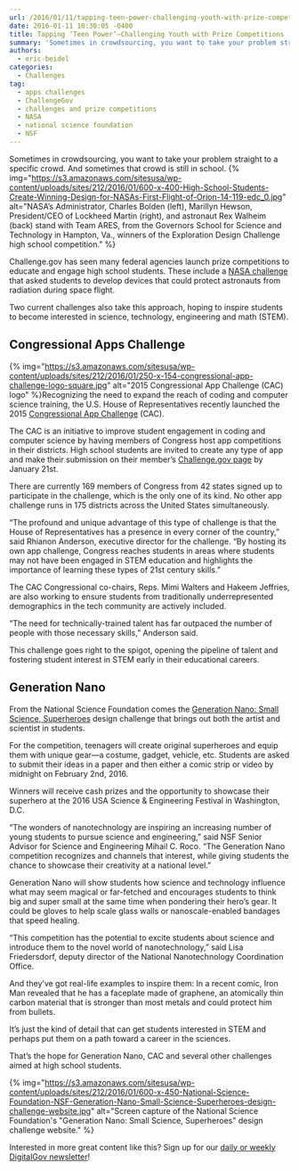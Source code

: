 ```yaml
---
url: /2016/01/11/tapping-teen-power-challenging-youth-with-prize-competitions/
date: 2016-01-11 10:30:05 -0400
title: Tapping ‘Teen Power’—Challenging Youth with Prize Competitions
summary: 'Sometimes in crowdsourcing, you want to take your problem straight to a specific crowd. And sometimes that crowd is still in school. Challenge.gov has seen many federal agencies launch prize competitions to educate and engage high school students. These include a&nbsp;NASA challenge&nbsp;that asked&nbsp;students to develop devices that could protect astronauts from radiation during space flight.'
authors:
  - eric-beidel
categories:
  - Challenges
tag:
  - apps challenges
  - ChallengeGov
  - challenges and prize competitions
  - NASA
  - national science foundation
  - NSF
---
```


Sometimes in crowdsourcing, you want to take your problem straight to a specific crowd. And sometimes that crowd is still in school. {% img="https://s3.amazonaws.com/sitesusa/wp-content/uploads/sites/212/2016/01/600-x-400-High-School-Students-Create-Winning-Design-for-NASAs-First-Flight-of-Orion-14-119-edc_0.jpg" alt="NASA’s Administrator, Charles Bolden (left), Marillyn Hewson, President/CEO of Lockheed Martin (right), and astronaut Rex Walheim (back) stand with Team ARES, from the Governors School for Science and Technology in Hampton, Va., winners of the Exploration Design Challenge high school competition." %} 

Challenge.gov has seen many federal agencies launch prize competitions to educate and engage high school students. These include a [NASA challenge](http://www.nasa.gov/press/2014/april/high-school-students-create-winning-design-for-nasas-first-flight-of-orion/#.Vorwk5MrIdV) that asked students to develop devices that could protect astronauts from radiation during space flight.

Two current challenges also take this approach, hoping to inspire students to become interested in science, technology, engineering and math (STEM).

## Congressional Apps Challenge

{% img="https://s3.amazonaws.com/sitesusa/wp-content/uploads/sites/212/2016/01/250-x-154-congressional-app-challenge-logo-square.jpg" alt="2015 Congressional App Challenge (CAC) logo" %}Recognizing the need to expand the reach of coding and computer science training, the U.S. House of Representatives recently launched the 2015 [Congressional App Challenge](http://www.congressionalappchallenge.us/participating-districts/) (CAC).

The CAC is an initiative to improve student engagement in coding and computer science by having members of Congress host app competitions in their districts. High school students are invited to create any type of app and make their submission on their member’s [Challenge.gov page](https://www.challenge.gov/list/) by January 21st.

There are currently 169 members of Congress from 42 states signed up to participate in the challenge, which is the only one of its kind. No other app challenge runs in 175 districts across the United States simultaneously.

“The profound and unique advantage of this type of challenge is that the House of Representatives has a presence in every corner of the country,” said Rhianon Anderson, executive director for the challenge. “By hosting its own app challenge, Congress reaches students in areas where students may not have been engaged in STEM education and highlights the importance of learning these types of 21st century skills.”

The CAC Congressional co-chairs, Reps. Mimi Walters and Hakeem Jeffries, are also working to ensure students from traditionally underrepresented demographics in the tech community are actively included.

“The need for technically-trained talent has far outpaced the number of people with those necessary skills,” Anderson said.

This challenge goes right to the spigot, opening the pipeline of talent and fostering student interest in STEM early in their educational careers.

## Generation Nano

From the National Science Foundation comes the [Generation Nano: Small Science, Superheroes](http://www.nsf.gov/news/special_reports/gennano/index.jsp) design challenge that brings out both the artist and scientist in students.

For the competition, teenagers will create original superheroes and equip them with unique gear—a costume, gadget, vehicle, etc. Students are asked to submit their ideas in a paper and then either a comic strip or video by midnight on February 2nd, 2016.

Winners will receive cash prizes and the opportunity to showcase their superhero at the 2016 USA Science & Engineering Festival in Washington, D.C.

&#8220;The wonders of nanotechnology are inspiring an increasing number of young students to pursue science and engineering,&#8221; said NSF Senior Advisor for Science and Engineering Mihail C. Roco. &#8220;The Generation Nano competition recognizes and channels that interest, while giving students the chance to showcase their creativity at a national level.&#8221;

Generation Nano will show students how science and technology influence what may seem magical or far-fetched and encourages students to think big and super small at the same time when pondering their hero&#8217;s gear. It could be gloves to help scale glass walls or nanoscale-enabled bandages that speed healing.

&#8220;This competition has the potential to excite students about science and introduce them to the novel world of nanotechnology,” said Lisa Friedersdorf, deputy director of the National Nanotechnology Coordination Office.

And they’ve got real-life examples to inspire them: In a recent comic, Iron Man revealed that he has a faceplate made of graphene, an atomically thin carbon material that is stronger than most metals and could protect him from bullets.

It’s just the kind of detail that can get students interested in STEM and perhaps put them on a path toward a career in the sciences.

That’s the hope for Generation Nano, CAC and several other challenges aimed at high school students.

{% img="https://s3.amazonaws.com/sitesusa/wp-content/uploads/sites/212/2016/01/600-x-450-National-Science-Foundation-NSF-Generation-Nano-Small-Science-Superheroes-design-challenge-website.jpg" alt="Screen capture of the National Science Foundation's "Generation Nano: Small Science, Superheroes" design challenge website." %}

Interested in more great content like this? Sign up for our [daily or weekly DigitalGov newsletter](https://public.govdelivery.com/accounts/USHOWTO/subscriber/new)!